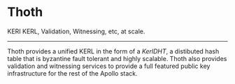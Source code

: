 # Thoth

KERI KERL, Validation, Witnessing, etc, at scale.

---

Thoth provides a unified KERL in the form of a _KerlDHT_, a distibuted hash table that is byzantine fault tolerant and highly scalable.  Thoth also provides validation and witnessing services to provide a full featured public key infrastructure for the rest of the Apollo stack.